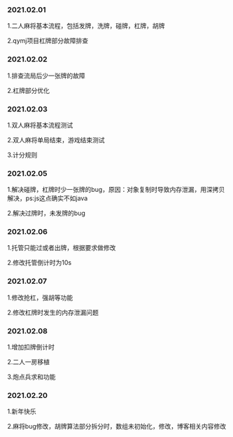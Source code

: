 ### 2021.02.01
1.二人麻将基本流程，包括发牌，洗牌，碰牌，杠牌，胡牌

2.qymj项目杠牌部分故障排查

### 2021.02.02
1.排查流局后少一张牌的故障

2.杠牌部分优化

### 2021.02.03
1.双人麻将基本流程测试

2.双人麻将单局结束，游戏结束测试

3.计分规则

### 2021.02.05
1.解决碰牌，杠牌时少一张牌的bug，原因：对象复制时导致内存泄漏，用深拷贝解决，ps:js这点确实不如java

2.解决过牌时，未发牌的bug

### 2021.02.06
1.托管只能过或者出牌，根据要求做修改

2.修改托管倒计时为10s

### 2021.02.07
1.修改抢杠，强胡等功能

2.修改杠牌时发生的内存泄漏问题

### 2021.02.08
1.增加扣牌倒计时

2.二人一房移植

3.炮点兵求和功能

### 2021.02.20
1.新年快乐

2.麻将bug修改，胡牌算法部分拆分时，数组未初始化，修改，博客相关内容修改


